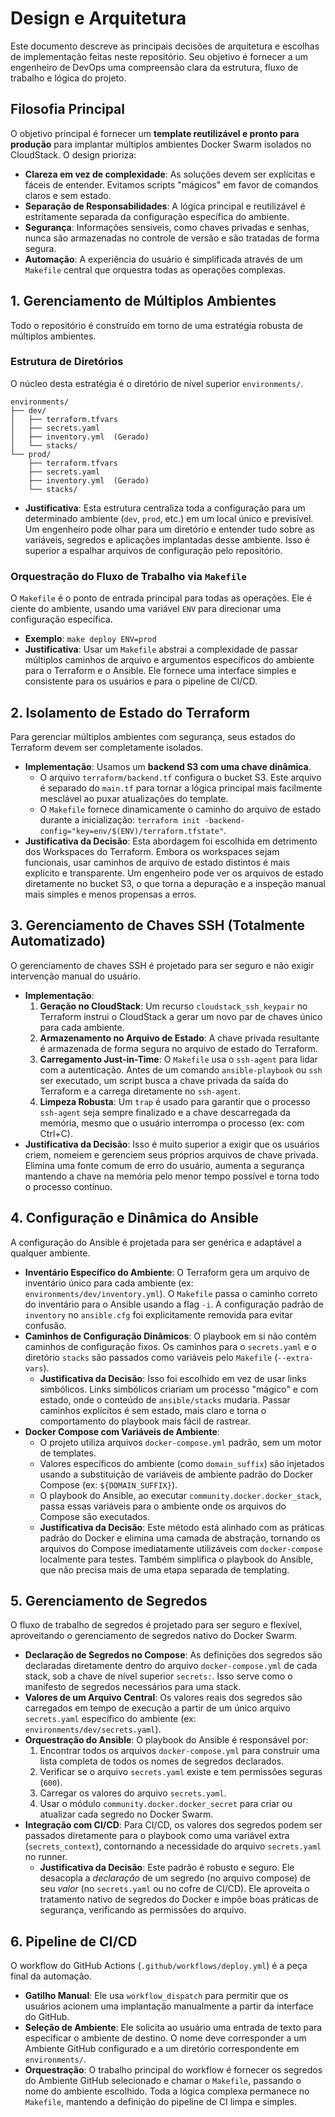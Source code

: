 # Design e Arquitetura

Este documento descreve as principais decisões de arquitetura e escolhas de implementação feitas neste repositório. Seu objetivo é fornecer a um engenheiro de DevOps uma compreensão clara da estrutura, fluxo de trabalho e lógica do projeto.

## Filosofia Principal

O objetivo principal é fornecer um **template reutilizável e pronto para produção** para implantar múltiplos ambientes Docker Swarm isolados no CloudStack. O design prioriza:

-   **Clareza em vez de complexidade**: As soluções devem ser explícitas e fáceis de entender. Evitamos scripts "mágicos" em favor de comandos claros e sem estado.
-   **Separação de Responsabilidades**: A lógica principal e reutilizável é estritamente separada da configuração específica do ambiente.
-   **Segurança**: Informações sensíveis, como chaves privadas e senhas, nunca são armazenadas no controle de versão e são tratadas de forma segura.
-   **Automação**: A experiência do usuário é simplificada através de um `Makefile` central que orquestra todas as operações complexas.

## 1. Gerenciamento de Múltiplos Ambientes

Todo o repositório é construído em torno de uma estratégia robusta de múltiplos ambientes.

### Estrutura de Diretórios

O núcleo desta estratégia é o diretório de nível superior `environments/`.

```
environments/
├── dev/
│   ├── terraform.tfvars
│   ├── secrets.yaml
│   ├── inventory.yml  (Gerado)
│   └── stacks/
└── prod/
    ├── terraform.tfvars
    ├── secrets.yaml
    ├── inventory.yml  (Gerado)
    └── stacks/
```

-   **Justificativa**: Esta estrutura centraliza toda a configuração para um determinado ambiente (`dev`, `prod`, etc.) em um local único e previsível. Um engenheiro pode olhar para um diretório e entender tudo sobre as variáveis, segredos e aplicações implantadas desse ambiente. Isso é superior a espalhar arquivos de configuração pelo repositório.

### Orquestração do Fluxo de Trabalho via `Makefile`

O `Makefile` é o ponto de entrada principal para todas as operações. Ele é ciente do ambiente, usando uma variável `ENV` para direcionar uma configuração específica.

-   **Exemplo**: `make deploy ENV=prod`
-   **Justificativa**: Usar um `Makefile` abstrai a complexidade de passar múltiplos caminhos de arquivo e argumentos específicos do ambiente para o Terraform e o Ansible. Ele fornece uma interface simples e consistente para os usuários e para o pipeline de CI/CD.

## 2. Isolamento de Estado do Terraform

Para gerenciar múltiplos ambientes com segurança, seus estados do Terraform devem ser completamente isolados.

-   **Implementação**: Usamos um **backend S3 com uma chave dinâmica**.
    -   O arquivo `terraform/backend.tf` configura o bucket S3. Este arquivo é separado do `main.tf` para tornar a lógica principal mais facilmente mesclável ao puxar atualizações do template.
    -   O `Makefile` fornece dinamicamente o caminho do arquivo de estado durante a inicialização: `terraform init -backend-config="key=env/$(ENV)/terraform.tfstate"`.
-   **Justificativa da Decisão**: Esta abordagem foi escolhida em detrimento dos Workspaces do Terraform. Embora os workspaces sejam funcionais, usar caminhos de arquivo de estado distintos é mais explícito e transparente. Um engenheiro pode ver os arquivos de estado diretamente no bucket S3, o que torna a depuração e a inspeção manual mais simples e menos propensas a erros.

## 3. Gerenciamento de Chaves SSH (Totalmente Automatizado)

O gerenciamento de chaves SSH é projetado para ser seguro e não exigir intervenção manual do usuário.

-   **Implementação**:
    1.  **Geração no CloudStack**: Um recurso `cloudstack_ssh_keypair` no Terraform instrui o CloudStack a gerar um novo par de chaves único para cada ambiente.
    2.  **Armazenamento no Arquivo de Estado**: A chave privada resultante é armazenada de forma segura no arquivo de estado do Terraform.
    3.  **Carregamento Just-in-Time**: O `Makefile` usa o `ssh-agent` para lidar com a autenticação. Antes de um comando `ansible-playbook` ou `ssh` ser executado, um script busca a chave privada da saída do Terraform e a carrega diretamente no `ssh-agent`.
    4.  **Limpeza Robusta**: Um `trap` é usado para garantir que o processo `ssh-agent` seja sempre finalizado e a chave descarregada da memória, mesmo que o usuário interrompa o processo (ex: com Ctrl+C).
-   **Justificativa da Decisão**: Isso é muito superior a exigir que os usuários criem, nomeiem e gerenciem seus próprios arquivos de chave privada. Elimina uma fonte comum de erro do usuário, aumenta a segurança mantendo a chave na memória pelo menor tempo possível e torna todo o processo contínuo.

## 4. Configuração e Dinâmica do Ansible

A configuração do Ansible é projetada para ser genérica e adaptável a qualquer ambiente.

-   **Inventário Específico do Ambiente**: O Terraform gera um arquivo de inventário único para cada ambiente (ex: `environments/dev/inventory.yml`). O `Makefile` passa o caminho correto do inventário para o Ansible usando a flag `-i`. A configuração padrão de `inventory` no `ansible.cfg` foi explicitamente removida para evitar confusão.
-   **Caminhos de Configuração Dinâmicos**: O playbook em si não contém caminhos de configuração fixos. Os caminhos para o `secrets.yaml` e o diretório `stacks` são passados como variáveis pelo `Makefile` (`--extra-vars`).
    -   **Justificativa da Decisão**: Isso foi escolhido em vez de usar links simbólicos. Links simbólicos criariam um processo "mágico" e com estado, onde o conteúdo de `ansible/stacks` mudaria. Passar caminhos explícitos é sem estado, mais claro e torna o comportamento do playbook mais fácil de rastrear.
-   **Docker Compose com Variáveis de Ambiente**:
    -   O projeto utiliza arquivos `docker-compose.yml` padrão, sem um motor de templates.
    -   Valores específicos do ambiente (como `domain_suffix`) são injetados usando a substituição de variáveis de ambiente padrão do Docker Compose (ex: `${DOMAIN_SUFFIX}`).
    -   O playbook do Ansible, ao executar `community.docker.docker_stack`, passa essas variáveis para o ambiente onde os arquivos do Compose são executados.
    -   **Justificativa da Decisão**: Este método está alinhado com as práticas padrão do Docker e elimina uma camada de abstração, tornando os arquivos do Compose imediatamente utilizáveis com `docker-compose` localmente para testes. Também simplifica o playbook do Ansible, que não precisa mais de uma etapa separada de templating.

## 5. Gerenciamento de Segredos

O fluxo de trabalho de segredos é projetado para ser seguro e flexível, aproveitando o gerenciamento de segredos nativo do Docker Swarm.

-   **Declaração de Segredos no Compose**: As definições dos segredos são declaradas diretamente dentro do arquivo `docker-compose.yml` de cada stack, sob a chave de nível superior `secrets:`. Isso serve como o manifesto de segredos necessários para uma stack.
-   **Valores de um Arquivo Central**: Os valores reais dos segredos são carregados em tempo de execução a partir de um único arquivo `secrets.yaml` específico do ambiente (ex: `environments/dev/secrets.yaml`).
-   **Orquestração do Ansible**: O playbook do Ansible é responsável por:
    1.  Encontrar todos os arquivos `docker-compose.yml` para construir uma lista completa de todos os nomes de segredos declarados.
    2.  Verificar se o arquivo `secrets.yaml` existe e tem permissões seguras (`600`).
    3.  Carregar os valores do arquivo `secrets.yaml`.
    4.  Usar o módulo `community.docker.docker_secret` para criar ou atualizar cada segredo no Docker Swarm.
-   **Integração com CI/CD**: Para CI/CD, os valores dos segredos podem ser passados diretamente para o playbook como uma variável extra (`secrets_context`), contornando a necessidade do arquivo `secrets.yaml` no runner.
    -   **Justificativa da Decisão**: Este padrão é robusto e seguro. Ele desacopla a *declaração* de um segredo (no arquivo compose) de seu *valor* (no `secrets.yaml` ou no cofre de CI/CD). Ele aproveita o tratamento nativo de segredos do Docker e impõe boas práticas de segurança, verificando as permissões do arquivo.

## 6. Pipeline de CI/CD

O workflow do GitHub Actions (`.github/workflows/deploy.yml`) é a peça final da automação.

-   **Gatilho Manual**: Ele usa `workflow_dispatch` para permitir que os usuários acionem uma implantação manualmente a partir da interface do GitHub.
-   **Seleção de Ambiente**: Ele solicita ao usuário uma entrada de texto para especificar o ambiente de destino. O nome deve corresponder a um Ambiente GitHub configurado e a um diretório correspondente em `environments/`.
-   **Orquestração**: O trabalho principal do workflow é fornecer os segredos do Ambiente GitHub selecionado e chamar o `Makefile`, passando o nome do ambiente escolhido. Toda a lógica complexa permanece no `Makefile`, mantendo a definição do pipeline de CI limpa e simples.
